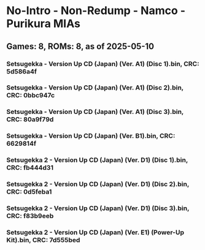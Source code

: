 # No-Intro - Non-Redump - Namco - Purikura MIAs
## Games: 8, ROMs: 8, as of 2025-05-10

### Setsugekka - Version Up CD (Japan) (Ver. A1) (Disc 1).bin, CRC: 5d586a4f
### Setsugekka - Version Up CD (Japan) (Ver. A1) (Disc 2).bin, CRC: 0bbc947c
### Setsugekka - Version Up CD (Japan) (Ver. A1) (Disc 3).bin, CRC: 80a9f79d
### Setsugekka - Version Up CD (Japan) (Ver. B1).bin, CRC: 6629814f
### Setsugekka 2 - Version Up CD (Japan) (Ver. D1) (Disc 1).bin, CRC: fb444d31
### Setsugekka 2 - Version Up CD (Japan) (Ver. D1) (Disc 2).bin, CRC: 0d5feba1
### Setsugekka 2 - Version Up CD (Japan) (Ver. D1) (Disc 3).bin, CRC: f83b9eeb
### Setsugekka 2 - Version Up CD (Japan) (Ver. E1) (Power-Up Kit).bin, CRC: 7d555bed
